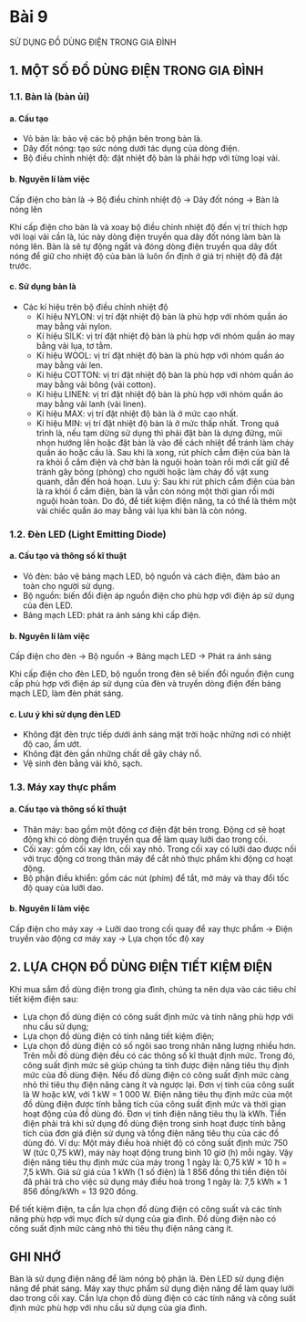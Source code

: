 # Bài 9
SỬ DỤNG ĐỒ DÙNG ĐIỆN TRONG GIA ĐÌNH

## 1. MỘT SỐ ĐỒ DÙNG ĐIỆN TRONG GIA ĐÌNH
### 1.1. Bàn là (bàn ủi)
#### a. Cấu tạo
- Vỏ bàn là: bảo vệ các bộ phận bên trong bàn là.
- Dây đốt nóng: tạo sức nóng dưới tác dụng của dòng điện.
- Bộ điều chỉnh nhiệt độ: đặt nhiệt độ bàn là phải hợp với từng loại vải.

#### b. Nguyên lí làm việc
Cấp điện cho bàn là -> Bộ điều chỉnh nhiệt độ -> Dây đốt nóng -> Bàn là nóng lên

Khi cấp điện cho bàn là và xoay bộ điều chỉnh nhiệt độ đến vị trí thích hợp với loại vải cần là, lúc này dòng điện truyền qua dây đốt nóng làm bàn là nóng lên. Bàn là sẽ tự động ngắt và đóng dòng điện truyền qua dây đốt nóng để giữ cho nhiệt độ của bàn là luôn ổn định ở giá trị nhiệt độ đã đặt trước.

#### c. Sử dụng bàn là
* Các kí hiệu trên bộ điều chỉnh nhiệt độ
    - Kí hiệu NYLON: vị trí đặt nhiệt độ bàn là phù hợp với nhóm quần áo may bằng vải nylon.
    - Kí hiệu SILK: vị trí đặt nhiệt độ bàn là phù hợp với nhóm quần áo may bằng vải lụa, tơ tằm.
    - Kí hiệu WOOL: vị trí đặt nhiệt độ bàn là phù hợp với nhóm quần áo may bằng vải len.
    - Kí hiệu COTTON: vị trí đặt nhiệt độ bàn là phù hợp với nhóm quần áo may bằng vải bông (vải cotton).
    - Kí hiệu LINEN: vị trí đặt nhiệt độ bàn là phù hợp với nhóm quần áo may bằng vải lanh (vải linen).
    - Kí hiệu MAX: vị trí đặt nhiệt độ bàn là ở mức cao nhất.
    - Kí hiệu MIN: vị trí đặt nhiệt độ bàn là ở mức thấp nhất.
Trong quá trình là, nếu tạm dừng sử dụng thì phải đặt bàn là dựng đứng, mũi nhọn hướng lên hoặc đặt bàn là vào đế cách nhiệt để tránh làm cháy quần áo hoặc cầu là.
Sau khi là xong, rút phích cắm điện của bàn là ra khỏi ổ cắm điện và chờ bàn là nguội hoàn toàn rồi mới cất giữ để tránh gây bỏng (phỏng) cho người hoặc làm cháy đồ vật xung quanh, dẫn đến hoả hoạn.
Lưu ý: Sau khi rút phích cắm điện của bàn là ra khỏi ổ cắm điện, bàn là vẫn còn nóng một thời gian rồi mới nguội hoàn toàn. Do đó, để tiết kiệm điện năng, ta có thể là thêm một vài chiếc quần áo may bằng vải lụa khi bàn là còn nóng.

### 1.2. Đèn LED (Light Emitting Diode)
#### a. Cấu tạo và thông số kĩ thuật
- Vỏ đèn: bảo vệ bảng mạch LED, bộ nguồn và cách điện, đảm bảo an toàn cho người sử dụng.
- Bộ nguồn: biến đổi điện áp nguồn điện cho phù hợp với điện áp sử dụng của đèn LED.
- Bảng mạch LED: phát ra ánh sáng khi cấp điện.

#### b. Nguyên lí làm việc
Cấp điện cho đèn -> Bộ nguồn -> Bảng mạch LED -> Phát ra ánh sáng

Khi cấp điện cho đèn LED, bộ nguồn trong đèn sẽ biến đổi nguồn điện cung cấp phù hợp với điện áp sử dụng của đèn và truyền dòng điện đến bảng mạch LED, làm đèn phát sáng.

#### c. Lưu ý khi sử dụng đèn LED
- Không đặt đèn trực tiếp dưới ánh sáng mặt trời hoặc những nơi có nhiệt độ cao, ẩm ướt.
- Không đặt đèn gần những chất dễ gây cháy nổ.
- Vệ sinh đèn bằng vải khô, sạch.

### 1.3. Máy xay thực phẩm
#### a. Cấu tạo và thông số kĩ thuật
- Thân máy: bao gồm một động cơ điện đặt bên trong. Động cơ sẽ hoạt động khi có dòng điện truyền qua để làm quay lưỡi dao trong cối.
- Cối xay: gồm cối xay lớn, cối xay nhỏ. Trong cối xay có lưỡi dao được nối với trục động cơ trong thân máy để cắt nhỏ thực phẩm khi động cơ hoạt động.
- Bộ phận điều khiển: gồm các nút (phím) để tắt, mở máy và thay đổi tốc độ quay của lưỡi dao.

#### b. Nguyên lí làm việc
Cấp điện cho máy xay -> Lưỡi dao trong cối quay để xay thực phẩm -> Điện truyền vào động cơ máy xay -> Lựa chọn tốc độ xay

## 2. LỰA CHỌN ĐỒ DÙNG ĐIỆN TIẾT KIỆM ĐIỆN
Khi mua sắm đồ dùng điện trong gia đình, chúng ta nên dựa vào các tiêu chí tiết kiệm điện sau:
- Lựa chọn đồ dùng điện có công suất định mức và tính năng phù hợp với nhu cầu sử dụng;
- Lựa chọn đồ dùng điện có tính năng tiết kiệm điện;
- Lựa chọn đồ dùng điện có số ngôi sao trong nhãn năng lượng nhiều hơn.
Trên mỗi đồ dùng điện đều có các thông số kĩ thuật định mức. Trong đó, công suất định mức sẽ giúp chúng ta tính được điện năng tiêu thụ định mức của đồ dùng điện. Nếu đồ dùng điện có công suất định mức càng nhỏ thì tiêu thụ điện năng càng ít và ngược lại. Đơn vị tính của công suất là W hoặc kW, với 1 kW = 1 000 W.
Điện năng tiêu thụ định mức của một đồ dùng điện được tính bằng tích của công suất định mức và thời gian hoạt động của đồ dùng đó. Đơn vị tính điện năng tiêu thụ là kWh.
Tiền điện phải trả khi sử dụng đồ dùng điện trong sinh hoạt được tính bằng tích của đơn giá điện sử dụng và tổng điện năng tiêu thụ của các đồ dùng đó.
Ví dụ: Một máy điều hoà nhiệt độ có công suất định mức 750 W (tức 0,75 kW), máy này hoạt động trung bình 10 giờ (h) mỗi ngày. Vậy điện năng tiêu thụ định mức của máy trong 1 ngày là: 0,75 kW × 10 h = 7,5 kWh.
Giả sử giá của 1 kWh (1 số điện) là 1 856 đồng thì tiền điện tôi đã phải trả cho việc sử dụng máy điều hoà trong 1 ngày là: 7,5 kWh × 1 856 đồng/kWh = 13 920 đồng.

Để tiết kiệm điện, ta cần lựa chọn đồ dùng điện có công suất và các tính năng phù hợp với mục đích sử dụng của gia đình. Đồ dùng điện nào có công suất định mức càng nhỏ thì tiêu thụ điện năng càng ít.

## GHI NHỚ
Bàn là sử dụng điện năng để làm nóng bộ phận là.
Đèn LED sử dụng điện năng để phát sáng.
Máy xay thực phẩm sử dụng điện năng để làm quay lưỡi dao trong cối xay.
Cần lựa chọn đồ dùng điện có các tính năng và công suất định mức phù hợp với nhu cầu sử dụng của gia đình.

